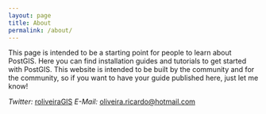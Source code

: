 ```yaml
---
layout: page
title: About
permalink: /about/
---
```


This page is intended to be a starting point for people to learn about PostGIS. 
Here you can find installation guides and tutorials to get started with PostGIS. 
This website is intended to be built by the community and for the community, so if 
you want to have your guide published here, just let me know!

*Twitter:* [roliveiraGIS](https://twitter.com/roliveiraGIS)
*E-Mail:* oliveira.ricardo@hotmail.com